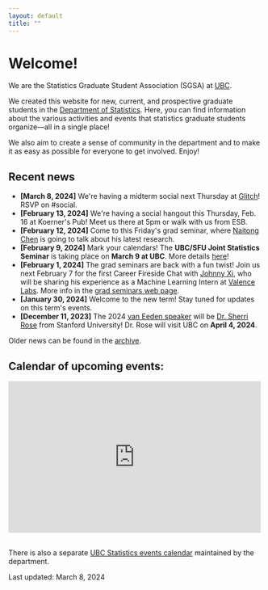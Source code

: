 ```yaml
---
layout: default
title: ""
---
```


# Welcome!

We are the Statistics Graduate Student Association (SGSA)
at [UBC](https://www.ubc.ca/).

We created this website for new, current, 
and prospective graduate students in the
[Department of Statistics](https://www.stat.ubc.ca/).
Here, you can find information about the various activities and events
that statistics graduate students organize&mdash;all in a single place!

We also aim to create a sense of community in the department 
and to make it as easy as possible for everyone to get involved.
Enjoy!

## Recent news

- **[March 8, 2024]** We're having a midterm social next Thursday at 
[Glitch](https://www.glitchvancouver.com/)!
RSVP on #social.
- **[February 13, 2024]** We're having a social hangout this Thursday, Feb. 16
at Koerner's Pub! Meet us there at 5pm or walk with us from ESB.
- **[February 12, 2024]** Come to this Friday's grad seminar,
where [Naitong Chen](https://www.stat.ubc.ca/users/naitong-chen)
is going to talk about his latest research.
- **[February 9, 2024]** Mark your calendars! 
The **UBC/SFU Joint Statistics Seminar** is taking place on **March 9 at UBC**.
More details [here](./ubc-sfu)!
- **[February 1, 2024]** The grad seminars are back with a fun twist!
Join us next February 7 for the first Career Fireside Chat
with [Johnny Xi](https://www.stat.ubc.ca/users/quanhan-johnny-xi),
who will be sharing his experience as a Machine Learning Intern 
at [Valence Labs](https://www.valencelabs.com/). 
More info in the [grad seminars web page](./grad-seminars).
- **[January 30, 2024]** Welcome to the new term! 
Stay tuned for updates on this term's events.
- **[December 11, 2023]** The 2024 [van Eeden speaker](./van-eeden) will be
[Dr. Sherri Rose](https://drsherrirose.org/biocv) from Stanford University!
Dr. Rose will visit UBC on **April 4, 2024**.


Older news can be found in the [archive](./news-archive).


<div class="span9">
	<h2>Calendar of upcoming events:</h2>
	<iframe src="https://calendar.google.com/calendar/embed?height=300&wkst=1&bgcolor=%23ffffff&ctz=America%2FVancouver&showTitle=0&showPrint=0&showCalendars=0&title&src=MjNodWRuYzZvM2VoZzFubmltZTBmbmY4OThAZ3JvdXAuY2FsZW5kYXIuZ29vZ2xlLmNvbQ&src=ZDhibmxnaGlxcmVwc2ZrazNjN2ZsZmlyaWNAZ3JvdXAuY2FsZW5kYXIuZ29vZ2xlLmNvbQ&src=YjF1bDRsajc1YWRtYmVsYWtqOGpkczBoODRAZ3JvdXAuY2FsZW5kYXIuZ29vZ2xlLmNvbQ&color=%23D81B60&color=%238E24AA&color=%23E4C441" style="border-width:0" width="500" height="300" frameborder="0" scrolling="no">
	</iframe>
</div><!--/span-->
<br/>

There is also a separate 
[UBC Statistics events calendar](https://www.stat.ubc.ca/events-calendar)
maintained by the department.


Last updated: March 8, 2024
